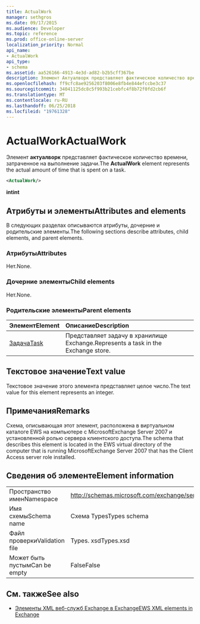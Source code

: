 ```yaml
---
title: ActualWork
manager: sethgros
ms.date: 09/17/2015
ms.audience: Developer
ms.topic: reference
ms.prod: office-online-server
localization_priority: Normal
api_name:
- ActualWork
api_type:
- schema
ms.assetid: aa526166-4913-4e3d-ad82-b2b5cff367be
description: Элемент Актуалворк представляет фактическое количество времени, затраченное на выполнение задачи.
ms.openlocfilehash: ff9cfc8ae9256203f8006e8fb4e844efccbe3c37
ms.sourcegitcommit: 34041125dc8c5f993b21cebfc4f8b72f0fd2cb6f
ms.translationtype: MT
ms.contentlocale: ru-RU
ms.lasthandoff: 06/25/2018
ms.locfileid: "19761328"
---
```

# <a name="actualwork"></a><span data-ttu-id="4de5e-103">ActualWork</span><span class="sxs-lookup"><span data-stu-id="4de5e-103">ActualWork</span></span>

<span data-ttu-id="4de5e-104">Элемент **актуалворк** представляет фактическое количество времени, затраченное на выполнение задачи.</span><span class="sxs-lookup"><span data-stu-id="4de5e-104">The **ActualWork** element represents the actual amount of time that is spent on a task.</span></span> 
  
```xml
<ActualWork/>
```

 <span data-ttu-id="4de5e-105">**int**</span><span class="sxs-lookup"><span data-stu-id="4de5e-105">**int**</span></span>
## <a name="attributes-and-elements"></a><span data-ttu-id="4de5e-106">Атрибуты и элементы</span><span class="sxs-lookup"><span data-stu-id="4de5e-106">Attributes and elements</span></span>

<span data-ttu-id="4de5e-107">В следующих разделах описываются атрибуты, дочерние и родительские элементы.</span><span class="sxs-lookup"><span data-stu-id="4de5e-107">The following sections describe attributes, child elements, and parent elements.</span></span>
  
### <a name="attributes"></a><span data-ttu-id="4de5e-108">Атрибуты</span><span class="sxs-lookup"><span data-stu-id="4de5e-108">Attributes</span></span>

<span data-ttu-id="4de5e-109">Нет.</span><span class="sxs-lookup"><span data-stu-id="4de5e-109">None.</span></span>
  
### <a name="child-elements"></a><span data-ttu-id="4de5e-110">Дочерние элементы</span><span class="sxs-lookup"><span data-stu-id="4de5e-110">Child elements</span></span>

<span data-ttu-id="4de5e-111">Нет.</span><span class="sxs-lookup"><span data-stu-id="4de5e-111">None.</span></span>
  
### <a name="parent-elements"></a><span data-ttu-id="4de5e-112">Родительские элементы</span><span class="sxs-lookup"><span data-stu-id="4de5e-112">Parent elements</span></span>

|<span data-ttu-id="4de5e-113">**Элемент**</span><span class="sxs-lookup"><span data-stu-id="4de5e-113">**Element**</span></span>|<span data-ttu-id="4de5e-114">**Описание**</span><span class="sxs-lookup"><span data-stu-id="4de5e-114">**Description**</span></span>|
|:-----|:-----|
|[<span data-ttu-id="4de5e-115">Задача</span><span class="sxs-lookup"><span data-stu-id="4de5e-115">Task</span></span>](task.md) <br/> |<span data-ttu-id="4de5e-116">Представляет задачу в хранилище Exchange.</span><span class="sxs-lookup"><span data-stu-id="4de5e-116">Represents a task in the Exchange store.</span></span>  <br/> |
   
## <a name="text-value"></a><span data-ttu-id="4de5e-117">Текстовое значение</span><span class="sxs-lookup"><span data-stu-id="4de5e-117">Text value</span></span>

<span data-ttu-id="4de5e-118">Текстовое значение этого элемента представляет целое число.</span><span class="sxs-lookup"><span data-stu-id="4de5e-118">The text value for this element represents an integer.</span></span>
  
## <a name="remarks"></a><span data-ttu-id="4de5e-119">Примечания</span><span class="sxs-lookup"><span data-stu-id="4de5e-119">Remarks</span></span>

<span data-ttu-id="4de5e-120">Схема, описывающая этот элемент, расположена в виртуальном каталоге EWS на компьютере с MicrosoftExchange Server 2007 и установленной ролью сервера клиентского доступа.</span><span class="sxs-lookup"><span data-stu-id="4de5e-120">The schema that describes this element is located in the EWS virtual directory of the computer that is running MicrosoftExchange Server 2007 that has the Client Access server role installed.</span></span>
  
## <a name="element-information"></a><span data-ttu-id="4de5e-121">Сведения об элементе</span><span class="sxs-lookup"><span data-stu-id="4de5e-121">Element information</span></span>

|||
|:-----|:-----|
|<span data-ttu-id="4de5e-122">Пространство имен</span><span class="sxs-lookup"><span data-stu-id="4de5e-122">Namespace</span></span>  <br/> |http://schemas.microsoft.com/exchange/services/2006/types  <br/> |
|<span data-ttu-id="4de5e-123">Имя схемы</span><span class="sxs-lookup"><span data-stu-id="4de5e-123">Schema name</span></span>  <br/> |<span data-ttu-id="4de5e-124">Схема Types</span><span class="sxs-lookup"><span data-stu-id="4de5e-124">Types schema</span></span>  <br/> |
|<span data-ttu-id="4de5e-125">Файл проверки</span><span class="sxs-lookup"><span data-stu-id="4de5e-125">Validation file</span></span>  <br/> |<span data-ttu-id="4de5e-126">Types. xsd</span><span class="sxs-lookup"><span data-stu-id="4de5e-126">Types.xsd</span></span>  <br/> |
|<span data-ttu-id="4de5e-127">Может быть пустым</span><span class="sxs-lookup"><span data-stu-id="4de5e-127">Can be empty</span></span>  <br/> |<span data-ttu-id="4de5e-128">False</span><span class="sxs-lookup"><span data-stu-id="4de5e-128">False</span></span>  <br/> |
   
## <a name="see-also"></a><span data-ttu-id="4de5e-129">См. также</span><span class="sxs-lookup"><span data-stu-id="4de5e-129">See also</span></span>

- [<span data-ttu-id="4de5e-130">Элементы XML веб-служб Exchange в Exchange</span><span class="sxs-lookup"><span data-stu-id="4de5e-130">EWS XML elements in Exchange</span></span>](ews-xml-elements-in-exchange.md)

